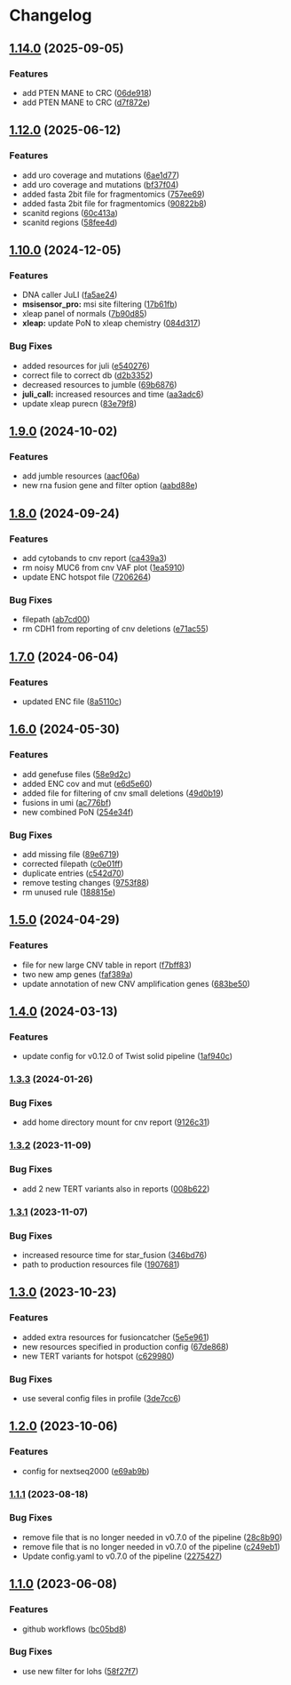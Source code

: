 # Changelog

## [1.14.0](https://github.com/clinical-genomics-uppsala/GMS560_config/compare/v1.13.0...v1.14.0) (2025-09-05)


### Features

* add PTEN MANE to CRC ([06de918](https://github.com/clinical-genomics-uppsala/GMS560_config/commit/06de918b3447af3501db4655c616ff9485a7e803))
* add PTEN MANE to CRC ([d7f872e](https://github.com/clinical-genomics-uppsala/GMS560_config/commit/d7f872e7c418d4db1333317a465e40582aa0def4))

## [1.12.0](https://github.com/clinical-genomics-uppsala/GMS560_config/compare/v1.11.0...v1.12.0) (2025-06-12)


### Features

* add uro coverage and mutations ([6ae1d77](https://github.com/clinical-genomics-uppsala/GMS560_config/commit/6ae1d770e58bf3f00f93556ab516496479bfe243))
* add uro coverage and mutations ([bf37f04](https://github.com/clinical-genomics-uppsala/GMS560_config/commit/bf37f04266126b4979eae3aeccd3f7a05f28a9ad))
* added fasta 2bit file for fragmentomics ([757ee69](https://github.com/clinical-genomics-uppsala/GMS560_config/commit/757ee6997ba1b0858a4efe9aa70e78dfee7bc7b2))
* added fasta 2bit file for fragmentomics ([90822b8](https://github.com/clinical-genomics-uppsala/GMS560_config/commit/90822b89bfd97ee6fb72b4a917643c7d0907e178))
* scanitd regions ([60c413a](https://github.com/clinical-genomics-uppsala/GMS560_config/commit/60c413a46de20d672737537b7cef811ec3ae4aa2))
* scanitd regions ([58fee4d](https://github.com/clinical-genomics-uppsala/GMS560_config/commit/58fee4d2f86674236a97d359316ec8338e3042cd))

## [1.10.0](https://www.github.com/clinical-genomics-uppsala/GMS560_config/compare/v1.9.0...v1.10.0) (2024-12-05)


### Features

* DNA caller JuLI ([fa5ae24](https://www.github.com/clinical-genomics-uppsala/GMS560_config/commit/fa5ae24be96ad096032b6afe017ed6a75ec7cb7b))
* **msisensor_pro:** msi site filtering ([17b61fb](https://www.github.com/clinical-genomics-uppsala/GMS560_config/commit/17b61fb64e0b4b57d104be8f5ee725be8e77b0dc))
* xleap panel of normals ([7b90d85](https://www.github.com/clinical-genomics-uppsala/GMS560_config/commit/7b90d85d315cfe2e60dcf1d34b252b58af8ed1d2))
* **xleap:** update PoN to xleap chemistry ([084d317](https://www.github.com/clinical-genomics-uppsala/GMS560_config/commit/084d3171d3711f28aef7aa8d0fe183a5d044e5c2))


### Bug Fixes

* added resources for juli ([e540276](https://www.github.com/clinical-genomics-uppsala/GMS560_config/commit/e540276b6a48a81b8489eb806a5e2401aaea8f32))
* correct file to correct db ([d2b3352](https://www.github.com/clinical-genomics-uppsala/GMS560_config/commit/d2b33527ba32441047a0543a592ebaf549b27000))
* decreased resources to jumble ([69b6876](https://www.github.com/clinical-genomics-uppsala/GMS560_config/commit/69b687666aafcf3e8e6218a92b65694c845ab412))
* **juli_call:** increased resources and time ([aa3adc6](https://www.github.com/clinical-genomics-uppsala/GMS560_config/commit/aa3adc662b95841fe7ef531d14494878c0823983))
* update xleap purecn ([83e79f8](https://www.github.com/clinical-genomics-uppsala/GMS560_config/commit/83e79f8d0aa6bb577ec51a1a356790f65f38020c))

## [1.9.0](https://www.github.com/clinical-genomics-uppsala/GMS560_config/compare/v1.8.0...v1.9.0) (2024-10-02)


### Features

* add jumble resources ([aacf06a](https://www.github.com/clinical-genomics-uppsala/GMS560_config/commit/aacf06a2aa4db1213ad17b9b9ce1ef9212ef4618))
* new rna fusion gene and filter option ([aabd88e](https://www.github.com/clinical-genomics-uppsala/GMS560_config/commit/aabd88e8f135ecc13eb6d6cda7b34296d02612ab))

## [1.8.0](https://www.github.com/clinical-genomics-uppsala/GMS560_config/compare/v1.7.0...v1.8.0) (2024-09-24)


### Features

* add cytobands to cnv report ([ca439a3](https://www.github.com/clinical-genomics-uppsala/GMS560_config/commit/ca439a309e47830123262bb57aaa7c5d97eaeaf2))
* rm noisy MUC6 from cnv VAF plot ([1ea5910](https://www.github.com/clinical-genomics-uppsala/GMS560_config/commit/1ea59102fdc466e286569e564fb94948d07821f2))
* update ENC hotspot file ([7206264](https://www.github.com/clinical-genomics-uppsala/GMS560_config/commit/7206264772b700fa7657c1bd558daf2124db98c2))


### Bug Fixes

* filepath ([ab7cd00](https://www.github.com/clinical-genomics-uppsala/GMS560_config/commit/ab7cd004fb677cd20434d1e5614bb06091cf57ce))
* rm CDH1 from reporting of cnv deletions ([e71ac55](https://www.github.com/clinical-genomics-uppsala/GMS560_config/commit/e71ac55a2da433941b4995bdebe1565d6e066588))

## [1.7.0](https://www.github.com/clinical-genomics-uppsala/GMS560_config/compare/v1.6.0...v1.7.0) (2024-06-04)


### Features

* updated ENC file ([8a5110c](https://www.github.com/clinical-genomics-uppsala/GMS560_config/commit/8a5110c423bcb8a1bb39f0bdfb19ec83d9e6ec10))

## [1.6.0](https://www.github.com/clinical-genomics-uppsala/GMS560_config/compare/v1.5.0...v1.6.0) (2024-05-30)


### Features

* add genefuse files ([58e9d2c](https://www.github.com/clinical-genomics-uppsala/GMS560_config/commit/58e9d2c2488fa260da744942bb70b484f7d7b0b3))
* added ENC cov and mut ([e6d5e60](https://www.github.com/clinical-genomics-uppsala/GMS560_config/commit/e6d5e60f82e63d3a76ee2db717813aab517c325b))
* added file for filtering of cnv small deletions ([49d0b19](https://www.github.com/clinical-genomics-uppsala/GMS560_config/commit/49d0b19c6db225f166e6c8379c3d55dc83f25de9))
* fusions in umi ([ac776bf](https://www.github.com/clinical-genomics-uppsala/GMS560_config/commit/ac776bf4cdfd869358774fe8abb3f88d74288dc0))
* new combined PoN ([254e34f](https://www.github.com/clinical-genomics-uppsala/GMS560_config/commit/254e34fd46ac84202ad7d45c1748067cf4da7b6b))


### Bug Fixes

* add missing file ([89e6719](https://www.github.com/clinical-genomics-uppsala/GMS560_config/commit/89e671928ef339be02e85e6196bdfb853e0aad88))
* corrected filepath ([c0e01ff](https://www.github.com/clinical-genomics-uppsala/GMS560_config/commit/c0e01ff3d6cecc9afa0fb048ea304d22c7b37ec9))
* duplicate entries ([c542d70](https://www.github.com/clinical-genomics-uppsala/GMS560_config/commit/c542d709321e93fa9f3dfde01cef466c4096fb78))
* remove testing changes ([9753f88](https://www.github.com/clinical-genomics-uppsala/GMS560_config/commit/9753f886ca70616b722994b208d1c0237c3f9a48))
* rm unused rule ([188815e](https://www.github.com/clinical-genomics-uppsala/GMS560_config/commit/188815e4fc9be3ddfeb032eb095ae95889cae414))

## [1.5.0](https://www.github.com/clinical-genomics-uppsala/GMS560_config/compare/v1.4.0...v1.5.0) (2024-04-29)


### Features

* file for new large CNV table in report ([f7bff83](https://www.github.com/clinical-genomics-uppsala/GMS560_config/commit/f7bff83ffe193ffdec4779f4ff57ecb34a7ed8cf))
* two new amp genes ([faf389a](https://www.github.com/clinical-genomics-uppsala/GMS560_config/commit/faf389a09d499b1c5874c5e2e1852b6a38115857))
* update annotation of new CNV amplification genes ([683be50](https://www.github.com/clinical-genomics-uppsala/GMS560_config/commit/683be50fa13970e4de63417a52c93ff540f1f975))

## [1.4.0](https://www.github.com/clinical-genomics-uppsala/GMS560_config/compare/v1.3.3...v1.4.0) (2024-03-13)


### Features

* update config for v0.12.0 of Twist solid pipeline ([1af940c](https://www.github.com/clinical-genomics-uppsala/GMS560_config/commit/1af940c346dc7d1c5df3e483386ac011cd0983ac))

### [1.3.3](https://www.github.com/clinical-genomics-uppsala/GMS560_config/compare/v1.3.2...v1.3.3) (2024-01-26)


### Bug Fixes

* add home directory mount for cnv report ([9126c31](https://www.github.com/clinical-genomics-uppsala/GMS560_config/commit/9126c316ed5bc3abf655ce4e9b94e458c7f74b81))

### [1.3.2](https://www.github.com/clinical-genomics-uppsala/GMS560_config/compare/v1.3.1...v1.3.2) (2023-11-09)


### Bug Fixes

* add 2 new TERT variants also in reports ([008b622](https://www.github.com/clinical-genomics-uppsala/GMS560_config/commit/008b6222059e8f7ef2fc7b37c7e82617ca51efce))

### [1.3.1](https://www.github.com/clinical-genomics-uppsala/GMS560_config/compare/v1.3.0...v1.3.1) (2023-11-07)


### Bug Fixes

* increased resource time for star_fusion ([346bd76](https://www.github.com/clinical-genomics-uppsala/GMS560_config/commit/346bd76ccbf6b68af4c4d2857c089a7b6c34da81))
* path to production resources file ([1907681](https://www.github.com/clinical-genomics-uppsala/GMS560_config/commit/1907681ec5049b64c719c26aa7375755df4f8106))

## [1.3.0](https://www.github.com/clinical-genomics-uppsala/GMS560_config/compare/v1.2.0...v1.3.0) (2023-10-23)


### Features

* added extra resources for fusioncatcher ([5e5e961](https://www.github.com/clinical-genomics-uppsala/GMS560_config/commit/5e5e961f48848e4e15a013fc8f846ed2d38b8ecb))
* new resources specified in production config ([67de868](https://www.github.com/clinical-genomics-uppsala/GMS560_config/commit/67de8682247688e62ce089e2b5713db49b8a266d))
* new TERT variants for hotspot ([c629980](https://www.github.com/clinical-genomics-uppsala/GMS560_config/commit/c629980817d4cb5c606f0b22d494d95aea9d2201))


### Bug Fixes

* use several config files in profile ([3de7cc6](https://www.github.com/clinical-genomics-uppsala/GMS560_config/commit/3de7cc6809af01c5049a1fad20c50b07e9b8d38e))

## [1.2.0](https://www.github.com/clinical-genomics-uppsala/GMS560_config/compare/v1.1.1...v1.2.0) (2023-10-06)


### Features

* config for nextseq2000 ([e69ab9b](https://www.github.com/clinical-genomics-uppsala/GMS560_config/commit/e69ab9b82cd522113964cc1c858571ca8e1115ce))

### [1.1.1](https://www.github.com/clinical-genomics-uppsala/GMS560_config/compare/v1.1.0...v1.1.1) (2023-08-18)


### Bug Fixes

* remove file that is no longer needed in v0.7.0 of the pipeline ([28c8b90](https://www.github.com/clinical-genomics-uppsala/GMS560_config/commit/28c8b907b7ddf15099d2fc04998bc6eeb9d2c03b))
* remove file that is no longer needed in v0.7.0 of the pipeline ([c249eb1](https://www.github.com/clinical-genomics-uppsala/GMS560_config/commit/c249eb1892c6762ab8cea258c3697c549b846c30))
* Update config.yaml to v0.7.0 of the pipeline ([2275427](https://www.github.com/clinical-genomics-uppsala/GMS560_config/commit/227542726839db06c655b89b0636dc78cc5845a1))

## [1.1.0](https://www.github.com/clinical-genomics-uppsala/GMS560_config/compare/v1.0.0...v1.1.0) (2023-06-08)


### Features

* github workflows ([bc05bd8](https://www.github.com/clinical-genomics-uppsala/GMS560_config/commit/bc05bd87a9b608e56fc59ec8a9b547369a992747))


### Bug Fixes

* use new filter for lohs ([58f27f7](https://www.github.com/clinical-genomics-uppsala/GMS560_config/commit/58f27f74ff7aea596b16907a625480df9bbbf477))
